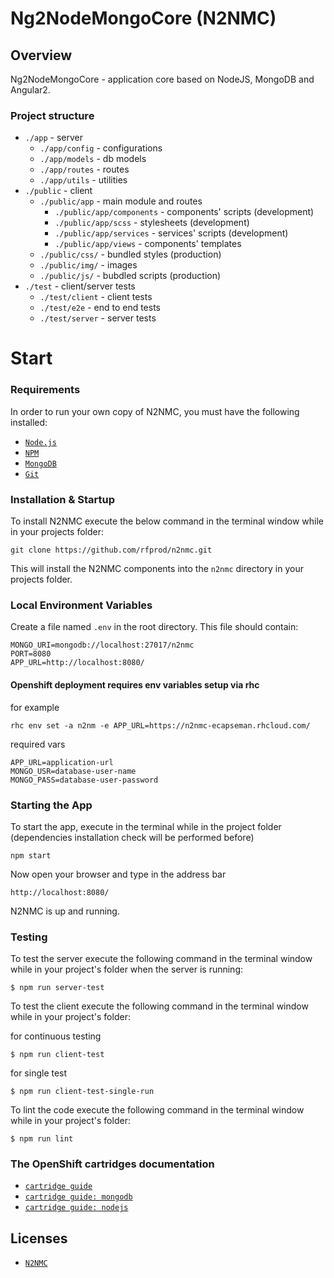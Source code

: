 # Ng2NodeMongoCore (N2NMC)

## Overview

Ng2NodeMongoCore - application core based on NodeJS, MongoDB and Angular2.

### Project structure

* `./app` - server
  * `./app/config` - configurations
  * `./app/models` - db models
  * `./app/routes` - routes
  * `./app/utils` - utilities
* `./public` - client
  * `./public/app` - main module and routes
    * `./public/app/components` - components' scripts (development)
    * `./public/app/scss` - stylesheets (development)
    * `./public/app/services` - services' scripts (development)
    * `./public/app/views` - components' templates
  * `./public/css/` - bundled styles (production)
  * `./public/img/` - images
  * `./public/js/` - bubdled scripts (production)
* `./test` - client/server tests
  * `./test/client` - client tests
  * `./test/e2e` - end to end tests
  * `./test/server` - server tests

# Start

### Requirements

In order to run your own copy of N2NMC, you must have the following installed:

- [`Node.js`](https://nodejs.org/)
- [`NPM`](https://nodejs.org/)
- [`MongoDB`](http://www.mongodb.org/)
- [`Git`](https://git-scm.com/)

### Installation & Startup

To install N2NMC execute the below command in the terminal window while in your projects folder:

```
git clone https://github.com/rfprod/n2nmc.git
```

This will install the N2NMC components into the `n2nmc` directory in your projects folder.

### Local Environment Variables

Create a file named `.env` in the root directory. This file should contain:

```
MONGO_URI=mongodb://localhost:27017/n2nmc
PORT=8080
APP_URL=http://localhost:8080/
```

#### Openshift deployment requires env variables setup via rhc

for example

`rhc env set -a n2nm -e APP_URL=https://n2nmc-ecapseman.rhcloud.com/`

required vars

```
APP_URL=application-url
MONGO_USR=database-user-name
MONGO_PASS=database-user-password
```

### Starting the App

To start the app, execute in the terminal while in the project folder (dependencies installation check will be performed before)

```
npm start
```

Now open your browser and type in the address bar

```
http://localhost:8080/
```

N2NMC is up and running.

### Testing

To test the server execute the following command in the terminal window while in your project's folder when the server is running:

```
$ npm run server-test
```

To test the client execute the following command in the terminal window while in your project's folder:

for continuous testing

```
$ npm run client-test
```

for single test

```
$ npm run client-test-single-run
```

To lint the code execute the following command in the terminal window while in your project's folder:

```
$ npm run lint
```

### The OpenShift cartridges documentation

* [`cartridge guide`](https://github.com/openshift/origin-server/blob/master/documentation/oo_cartridge_guide.adoc#openshift-origin-cartridge-guide)
* [`cartridge guide: mongodb`](https://github.com/openshift/origin-server/blob/master/documentation/oo_cartridge_guide.adoc#9-mongodb)
* [`cartridge guide: nodejs`](https://github.com/openshift/origin-server/blob/master/documentation/oo_cartridge_guide.adoc#11-nodejs)

## Licenses

* [`N2NMC`](LICENSE.md)
